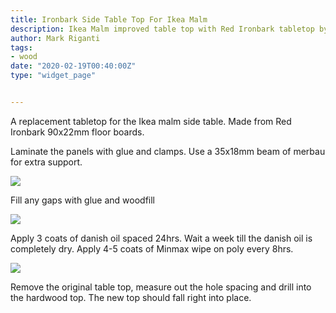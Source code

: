 ```yaml
---
title: Ironbark Side Table Top For Ikea Malm
description: Ikea Malm improved table top with Red Ironbark tabletop by Mark Riganti 
author: Mark Riganti 
tags:
- wood
date: "2020-02-19T00:40:00Z"
type: "widget_page" 


---
```



A replacement tabletop for the Ikea malm side table.
Made from Red Ironbark 90x22mm floor boards.

Laminate the panels with glue and clamps.
Use a 35x18mm beam of merbau for extra support.

![](/img/project/sidet/I01.jpg) 

Fill any gaps with glue and woodfill

![](/img/project/sidet/I02.jpg) 

Apply 3 coats of danish oil spaced 24hrs.
Wait a week till the danish oil is completely dry.
Apply 4-5 coats of Minmax wipe on poly every 8hrs.

![](/img/project/sidet/I03.jpg) 

Remove the original table top, measure out the hole spacing and drill into the hardwood top.
The new top should fall right into place.

